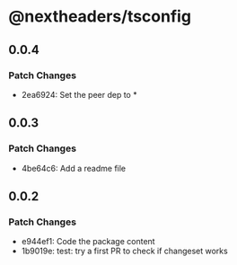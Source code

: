 # @nextheaders/tsconfig

## 0.0.4

### Patch Changes

- 2ea6924: Set the peer dep to \*

## 0.0.3

### Patch Changes

- 4be64c6: Add a readme file

## 0.0.2

### Patch Changes

- e944ef1: Code the package content
- 1b9019e: test: try a first PR to check if changeset works
